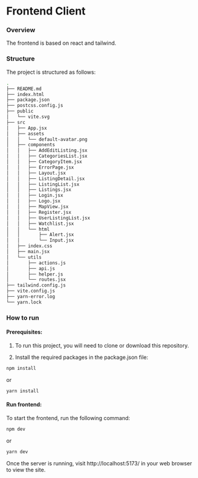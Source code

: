 # Frontend Client

### Overview

The frontend is based on react and tailwind.

### Structure

The project is structured as follows:

```bash
.
├── README.md
├── index.html
├── package.json
├── postcss.config.js
├── public
│   └── vite.svg
├── src
│   ├── App.jsx
│   ├── assets
│   │   └── default-avatar.png
│   ├── components
│   │   ├── AddEditListing.jsx
│   │   ├── CategoriesList.jsx
│   │   ├── CategoryItem.jsx
│   │   ├── ErrorPage.jsx
│   │   ├── Layout.jsx
│   │   ├── ListingDetail.jsx
│   │   ├── ListingList.jsx
│   │   ├── Listings.jsx
│   │   ├── Login.jsx
│   │   ├── Logo.jsx
│   │   ├── MapView.jsx
│   │   ├── Register.jsx
│   │   ├── UserListingList.jsx
│   │   ├── Watchlist.jsx
│   │   └── html
│   │       ├── Alert.jsx
│   │       └── Input.jsx
│   ├── index.css
│   ├── main.jsx
│   └── utils
│       ├── actions.js
│       ├── api.js
│       ├── helper.js
│       └── routes.jsx
├── tailwind.config.js
├── vite.config.js
├── yarn-error.log
└── yarn.lock
```

### How to run

#### Prerequisites:

1. To run this project, you will need to clone or download this repository.

2. Install the required packages in the package.json file:
  ```bash
  npm install
  ```
  or
  ```bash
  yarn install
  ```
#### Run frontend:

To start the frontend, run the following command:

```bash
npm dev
```
or
```bash
yarn dev
```

Once the server is running, visit http://localhost:5173/ in your web browser to view the site.


